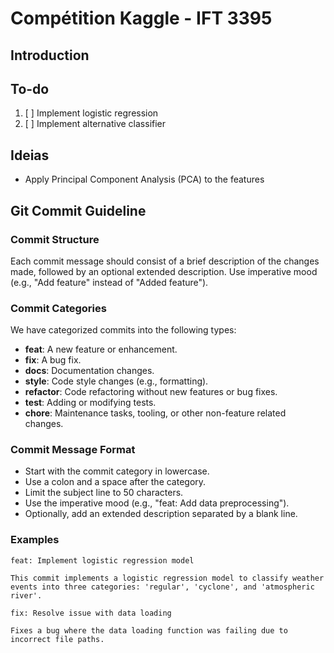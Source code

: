 # Compétition Kaggle - IFT 3395

## Introduction

## To-do 
1. [ ] Implement logistic regression
2. [ ] Implement alternative classifier

## Ideias 
- Apply Principal Component Analysis (PCA) to the features

## Git Commit Guideline

### Commit Structure
Each commit message should consist of a brief description of the changes made, followed by an optional extended description. Use imperative mood (e.g., "Add feature" instead of "Added feature").

### Commit Categories
We have categorized commits into the following types:

- **feat**: A new feature or enhancement.
- **fix**: A bug fix.
- **docs**: Documentation changes.
- **style**: Code style changes (e.g., formatting).
- **refactor**: Code refactoring without new features or bug fixes.
- **test**: Adding or modifying tests.
- **chore**: Maintenance tasks, tooling, or other non-feature related changes.

### Commit Message Format
- Start with the commit category in lowercase.
- Use a colon and a space after the category.
- Limit the subject line to 50 characters.
- Use the imperative mood (e.g., "feat: Add data preprocessing").
- Optionally, add an extended description separated by a blank line.

### Examples
```plaintext
feat: Implement logistic regression model

This commit implements a logistic regression model to classify weather events into three categories: 'regular', 'cyclone', and 'atmospheric river'.
```

```plaintext 
fix: Resolve issue with data loading

Fixes a bug where the data loading function was failing due to incorrect file paths.
```
